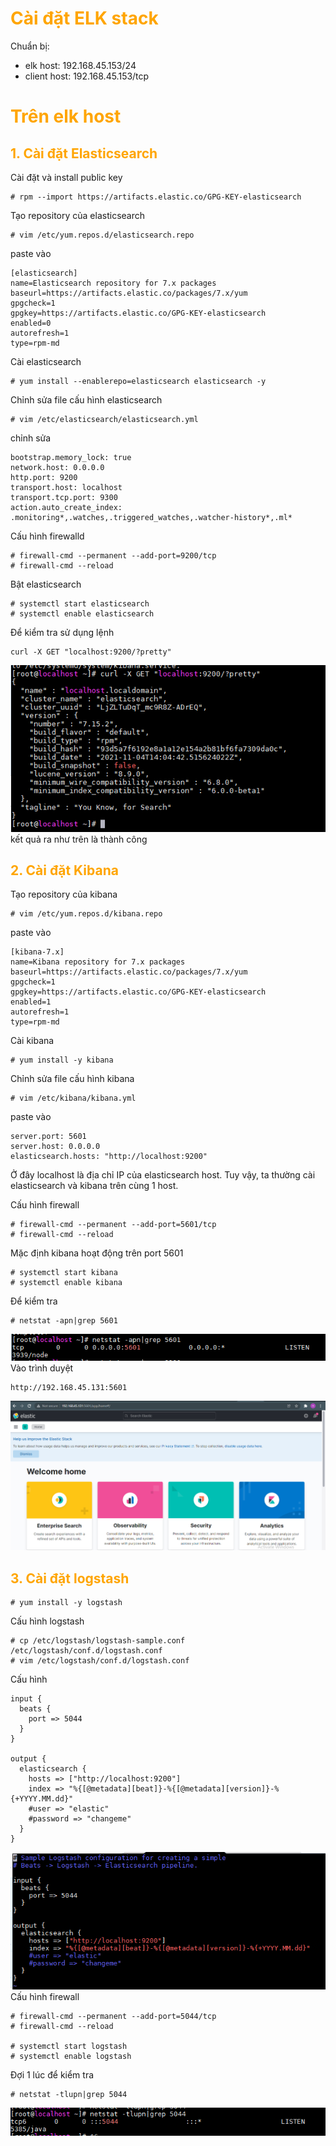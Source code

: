 <h1 style="color:orange">Cài đặt ELK stack</h1>
Chuẩn bị:<br>

- elk host: 192.168.45.153/24
- client host: 192.168.45.153/tcp

<h1 style="color:orange">Trên elk host</h1>
<h2 style="color:orange">1. Cài đặt Elasticsearch</h2>
Cài đặt và install public key

    # rpm --import https://artifacts.elastic.co/GPG-KEY-elasticsearch
Tạo repository của elasticsearch

    # vim /etc/yum.repos.d/elasticsearch.repo
paste vào

    [elasticsearch]
    name=Elasticsearch repository for 7.x packages
    baseurl=https://artifacts.elastic.co/packages/7.x/yum
    gpgcheck=1
    gpgkey=https://artifacts.elastic.co/GPG-KEY-elasticsearch
    enabled=0
    autorefresh=1
    type=rpm-md
Cài elasticsearch

    # yum install --enablerepo=elasticsearch elasticsearch -y
Chỉnh sửa file cấu hình elasticsearch

    # vim /etc/elasticsearch/elasticsearch.yml
chỉnh sửa

    bootstrap.memory_lock: true
    network.host: 0.0.0.0
    http.port: 9200
    transport.host: localhost
    transport.tcp.port: 9300
    action.auto_create_index: .monitoring*,.watches,.triggered_watches,.watcher-history*,.ml*
Cấu hình firewalld

    # firewall-cmd --permanent --add-port=9200/tcp
    # firewall-cmd --reload
Bật elasticsearch

    # systemctl start elasticsearch
    # systemctl enable elasticsearch
Để kiểm tra sử dụng lệnh

    curl -X GET "localhost:9200/?pretty"
![elk-stack1](../img/elk-stack1.png)<br>
kết quả ra như trên là thành công
<h2 style="color:orange">2. Cài đặt Kibana</h2>
Tạo repository của kibana

    # vim /etc/yum.repos.d/kibana.repo
paste vào

    [kibana-7.x]
    name=Kibana repository for 7.x packages
    baseurl=https://artifacts.elastic.co/packages/7.x/yum
    gpgcheck=1
    gpgkey=https://artifacts.elastic.co/GPG-KEY-elasticsearch
    enabled=1
    autorefresh=1
    type=rpm-md
Cài kibana

    # yum install -y kibana
Chỉnh sửa file cấu hình kibana

    # vim /etc/kibana/kibana.yml
paste vào

    server.port: 5601
    server.host: 0.0.0.0
    elasticsearch.hosts: "http://localhost:9200"
Ở đây localhost là địa chỉ IP của elasticsearch host. Tuy vậy, ta thường cài elasticsearch và kibana trên cùng 1 host.

Cấu hình firewall

    # firewall-cmd --permanent --add-port=5601/tcp
    # firewall-cmd --reload
Mặc định kibana hoạt động trên port 5601

    # systemctl start kibana
    # systemctl enable kibana

Để kiểm tra

    # netstat -apn|grep 5601
![elk-stack3](../img/elk-stack3.png)<br>
Vào trình duyệt 
 
    http://192.168.45.131:5601
![elk-stack2](../img/elk-stack2.png)<br>
<h2 style="color:orange">3. Cài đặt logstash</h2>

    # yum install -y logstash
Cấu hình logstash

    # cp /etc/logstash/logstash-sample.conf /etc/logstash/conf.d/logstash.conf
    # vim /etc/logstash/conf.d/logstash.conf
Cấu hình 

    input {
      beats {
        port => 5044
      }
    }

    output {
      elasticsearch {
        hosts => ["http://localhost:9200"]
        index => "%{[@metadata][beat]}-%{[@metadata][version]}-%{+YYYY.MM.dd}"
        #user => "elastic"
        #password => "changeme"
      }
    }
![elk-stack4](../img/elk-stack4.png)<br>
Cấu hình firewall

    # firewall-cmd --permanent --add-port=5044/tcp
    # firewall-cmd --reload

    # systemctl start logstash
    # systemctl enable logstash
Đợi 1 lúc để kiểm tra

    # netstat -tlupn|grep 5044
![elk-stack5](../img/elk-stack5.png)<br>